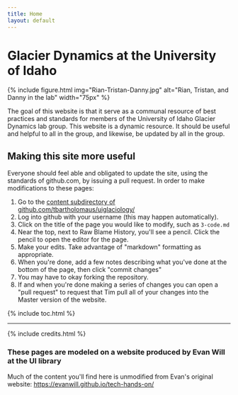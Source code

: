 ```yaml
---
title: Home
layout: default
---
```


# Glacier Dynamics at the University of Idaho

{% include figure.html img="Rian-Tristan-Danny.jpg" alt="Rian, Tristan, and Danny in the lab" width="75px" %}

The goal of this website is that it serve as a communal resource of best practices and standards for members of the University of Idaho Glacier Dynamics lab group.  This website is a dynamic resource.  It should be useful and helpful to all in the group, and likewise, be updated by all in the group.

## Making this site more useful
Everyone should feel able and obligated to update the site, using the standards of github.com, by issuing a pull request.  In order to make modifications to these pages:
1. Go to the [content subdirectory of github.com/tbartholomaus/uiglaciology/](https://github.com/tbartholomaus/uiglaciology/tree/master/content)
2. Log into github with your username (this may happen automatically).
3. Click on the title of the page you would like to modify, such as `3-code.md`
4. Near the top, next to Raw Blame History, you'll see a pencil.  Click the pencil to open the editor for the page.
5. Make your edits.  Take advantage of "markdown" formatting as appropriate.
6. When you're done, add a few notes describing what you've done at the bottom of the page, then click "commit changes"
7. You may have to okay forking the repository.
8. If and when you're done making a series of changes you can open a "pull request" to request that Tim pull all of your changes into the Master version of the website.


{% include toc.html %}

------

{% include credits.html %}

### These pages are modeled on a website produced by Evan Will at the UI library
Much of the content you'll find here is unmodified from Evan's original website: https://evanwill.github.io/tech-hands-on/


